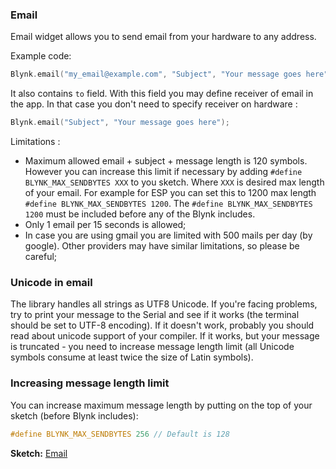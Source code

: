 
### Email

Email widget allows you to send email from your hardware to any address.

Example code:
```cpp
Blynk.email("my_email@example.com", "Subject", "Your message goes here");
```
  
It also contains ```to``` field. With this field you may define receiver of email in the app. 
In that case you don't need to specify receiver on hardware :
 
 ```cpp
 Blynk.email("Subject", "Your message goes here");
 ```

Limitations :

- Maximum allowed email + subject + message length is 120 symbols. However you can increase this limit if necessary 
by adding ```#define BLYNK_MAX_SENDBYTES XXX``` to you sketch. Where ```XXX``` is desired max length of your email. 
For example for ESP you can set this to 1200 max length ```#define BLYNK_MAX_SENDBYTES 1200```. The 
```#define BLYNK_MAX_SENDBYTES 1200``` must be included before any of the Blynk includes.
- Only 1 email per 15 seconds is allowed;
- In case you are using gmail you are limited with 500 mails per day (by google). Other providers may have similar
limitations, so please be careful;

### Unicode in email

The library handles all strings as UTF8 Unicode. If you're facing problems, try to print your message to the Serial 
and see if it works (the terminal should be set to UTF-8 encoding). If it doesn't work, probably you should read 
about unicode support of your compiler. 
If it works, but your message is truncated - you need to increase message length limit 
(all Unicode symbols consume at least twice the size of Latin symbols).

### Increasing message length limit

You can increase maximum message length by putting on the top of your sketch (before Blynk includes):
```cpp
#define BLYNK_MAX_SENDBYTES 256 // Default is 128
```

**Sketch:** [Email](https://github.com/blynkkk/blynk-library/blob/master/examples/Widgets/Email/Email.ino)
